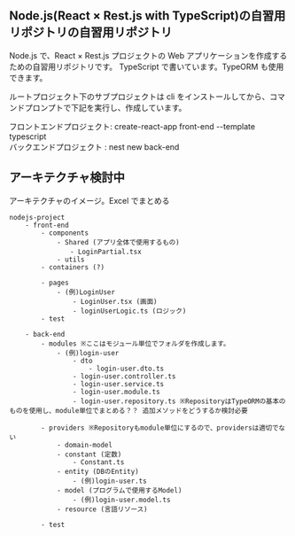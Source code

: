## Node.js(React × Rest.js with TypeScript)の自習用リポジトリの自習用リポジトリ

Node.js で、React × Rest.js プロジェクトの Web アプリケーションを作成するための自習用リポジトリです。
TypeScript で書いています。TypeORM も使用できます。

ルートプロジェクト下のサブプロジェクトは cli をインストールしてから、コマンドプロンプトで下記を実行し、作成しています。

フロントエンドプロジェクト: create-react-app front-end --template typescript  
バックエンドプロジェクト : nest new back-end

## アーキテクチャ検討中

アーキテクチャのイメージ。Excel でまとめる

```
nodejs-project
    - front-end
        - components
            - Shared (アプリ全体で使用するもの)
　　            - LoginPartial.tsx
            - utils
        - containers (?)

        - pages
            - (例)LoginUser
                - LoginUser.tsx (画面)
                - loginUserLogic.ts (ロジック)
        - test

    - back-end
        - modules ※ここはモジュール単位でフォルダを作成します。
            - (例)login-user
                - dto
                    - login-user.dto.ts
                - login-user.controller.ts
                - login-user.service.ts
                - login-user.module.ts
                - login-user.repository.ts ※RepositoryはTypeORMの基本のものを使用し、module単位でまとめる？？ 追加メソッドをどうするか検討必要

        - providers ※Repositoryもmodule単位にするので、providersは適切でない
            - domain-model
            - constant (定数)
                - Constant.ts
            - entity (DBのEntity)
                - (例)login-user.ts
            - model (プログラムで使用するModel)
                - (例)login-user.model.ts
            - resource (言語リソース)

        - test
```
